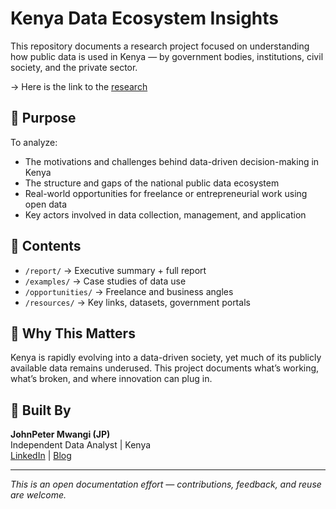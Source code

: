 # Kenya Data Ecosystem Insights

This repository documents a research project focused on understanding how public data is used in Kenya — by government bodies, institutions, civil society, and the private sector. 

-> Here is the link to the [research](https://g.co/gemini/share/ceb736623e29)

## 🎯 Purpose

To analyze:
- The motivations and challenges behind data-driven decision-making in Kenya
- The structure and gaps of the national public data ecosystem
- Real-world opportunities for freelance or entrepreneurial work using open data
- Key actors involved in data collection, management, and application

## 📘 Contents

- `/report/` → Executive summary + full report
- `/examples/` → Case studies of data use
- `/opportunities/` → Freelance and business angles
- `/resources/` → Key links, datasets, government portals

## 📌 Why This Matters

Kenya is rapidly evolving into a data-driven society, yet much of its publicly available data remains underused. This project documents what’s working, what’s broken, and where innovation can plug in.

## 💼 Built By

**JohnPeter Mwangi (JP)**  
Independent Data Analyst | Kenya  
[LinkedIn](https://www.linkedin.com/in/johnpeter-mwangi-73a22b93/) | [Blog](https://jpmwangimukuha.blogspot.com/)

---

_This is an open documentation effort — contributions, feedback, and reuse are welcome._
